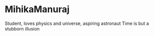 # MihikaManuraj
Student, loves physics and universe, aspiring astronaut
Time is but a stubborn illusion
